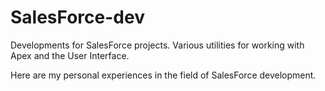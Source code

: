 # SalesForce-dev
Developments for SalesForce projects. Various utilities for working with Apex and the User Interface.

Here are my personal experiences in the field of SalesForce development.
